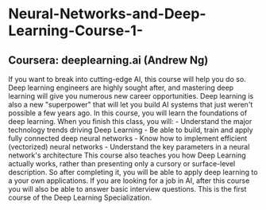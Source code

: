 # Neural-Networks-and-Deep-Learning-Course-1-
## Coursera: deeplearning.ai (Andrew Ng)
If you want to break into cutting-edge AI, this course will help you do so. Deep learning engineers are highly sought after, and mastering deep learning will give you numerous new career opportunities. Deep learning is also a new "superpower" that will let you build AI systems that just weren't possible a few years ago.   In this course, you will learn the foundations of deep learning. When you finish this class, you will: - Understand the major technology trends driving Deep Learning - Be able to build, train and apply fully connected deep neural networks  - Know how to implement efficient (vectorized) neural networks  - Understand the key parameters in a neural network's architecture   This course also teaches you how Deep Learning actually works, rather than presenting only a cursory or surface-level description. So after completing it, you will be able to apply deep learning to a your own applications. If you are looking for a job in AI, after this course you will also be able to answer basic interview questions.   This is the first course of the Deep Learning Specialization.
